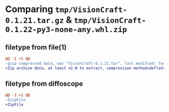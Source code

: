 # Comparing `tmp/VisionCraft-0.1.21.tar.gz` & `tmp/VisionCraft-0.1.22-py3-none-any.whl.zip`

## filetype from file(1)

```diff
@@ -1 +1 @@
-gzip compressed data, was "VisionCraft-0.1.21.tar", last modified: Tue Apr 30 08:25:13 2024, max compression
+Zip archive data, at least v2.0 to extract, compression method=deflate
```

## filetype from diffoscope

```diff
@@ -1 +1 @@
-GzipFile
+ZipFile
```

